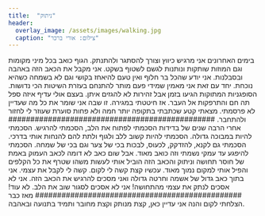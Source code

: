 ```yaml
---
title:  "ניתוק"
header:
  overlay_image: /assets/images/walking.jpg
  caption: "צילום: אורי ברכר"
---
```


בימים האחרונים אני מרגיש כיווץ וצורך להסתגר ולהתנתק. הגוף כואב בכל מיני מקומות וגם המוזות שותקות ונותנות לגשם לשטוף בשקט. אני מקבל את הכאב הזה באהבה ובסבלנות. אני יודע שהכל בר חלוף ואין טעם להיאחז בקושי וגם לא בשמחה כשהיא נוכחת.
יחד עם זאת אני מאמין שמידי פעם מותר להתנחם בעזרת השיטות הכי נדושות. הסופגניות המתוקות הגיעו בזמן אבל זהירות לא להגזים איתן. בעצם אולי עדיף איזה ספל תה חם והתרפקות אל העבר. אז חיטטתי במגירה. זו שבה אני שומר את כל מה שעדיין לא פרסמתי.
מצאתי קטע שכתבתי בתקופה יותר חמה ולא פחות סוערת שעוזר לי לחזור ולהתחבר.
###############################################
אחרי הרבה שנים של בדידות הסכמתי לפתוח את הלב, הסכמתי להרגיש. הסכמתי להיות במבוכה גדולה. הסכמתי להיות קשוב ללב ולגוף ולתת להם להנחות אותי בדרכי.
הסכמתי גם לקנא, להזדקק, לכעוס, לבכות בכי של צער וגם בכי של שמחה. הסכמתי להיפגע עד עמקי נשמתי וזה כואב מאוד.
אבל שום כאב לא דומה לכאב העמוק באמת של חוסר תחושה וניתוק והכאב הזה הוביל אותי לעשות משהו שטרף את כל הקלפים והפיל אותי למקום נמוך מאוד.
עכשיו קצת קשה לי לקום. קשה לי לקבל את עצמי. אני בתוך כאב גדול של אשמה וחרטה גדולה ואני מסכים להרגיש את הכאב הזה. אני לא אסכים לנתק את עצמי מהתחושה! אני לא אסכים לסגור שוב את הלב. לא עוד!
###############################################
מאז כבר הצלחתי לקום והנה אני עדיין כאן, קצת מנותק וקצת מחובר ותמיד בתנועה ובאהבה.
